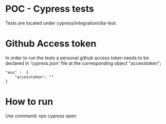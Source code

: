 # POC - Cypress tests

  Tests are located under cypress/integration/dia-test

# Github Access token
  In order to run the tests a personal github access token needs to be declared in 'cypress.json' file at the corresponding object "accesstoken";

    "env" :  {
        "accesstoken": ""
    }

# How to run
Use command:  npx cypress open
